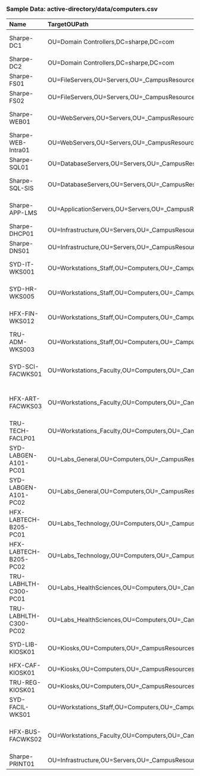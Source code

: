 ### Sample Data: active-directory/data/computers.csv

| Name                 | TargetOUPath                                                                          | Description                                           |
| :------------------- | :------------------------------------------------------------------------------------ | :---------------------------------------------------- |
| Sharpe-DC1           | OU=Domain Controllers,DC=sharpe,DC=com                                                | Primary Domain Controller (Existing)                  |
| Sharpe-DC2           | OU=Domain Controllers,DC=sharpe,DC=com                                                | Secondary Domain Controller                           |
| Sharpe-FS01          | OU=FileServers,OU=Servers,OU=_CampusResources,DC=sharpe,DC=com                          | Primary File Server - Staff/Faculty                   |
| Sharpe-FS02          | OU=FileServers,OU=Servers,OU=_CampusResources,DC=sharpe,DC=com                          | Student File Server                                   |
| Sharpe-WEB01         | OU=WebServers,OU=Servers,OU=_CampusResources,DC=sharpe,DC=com                           | Main Campus Web Server (www.sharpe.com)               |
| Sharpe-WEB-Intra01   | OU=WebServers,OU=Servers,OU=_CampusResources,DC=sharpe,DC=com                           | Intranet Web Server                                   |
| Sharpe-SQL01         | OU=DatabaseServers,OU=Servers,OU=_CampusResources,DC=sharpe,DC=com                      | Primary SQL Database Server                           |
| Sharpe-SQL-SIS       | OU=DatabaseServers,OU=Servers,OU=_CampusResources,DC=sharpe,DC=com                      | Student Information System DB Server                  |
| Sharpe-APP-LMS       | OU=ApplicationServers,OU=Servers,OU=_CampusResources,DC=sharpe,DC=com                   | Learning Management System App Server                 |
| Sharpe-DHCP01        | OU=Infrastructure,OU=Servers,OU=_CampusResources,DC=sharpe,DC=com                       | Primary DHCP Server                                   |
| Sharpe-DNS01         | OU=Infrastructure,OU=Servers,OU=_CampusResources,DC=sharpe,DC=com                       | Primary Internal DNS Server                           |
| SYD-IT-WKS001        | OU=Workstations_Staff,OU=Computers,OU=_CampusResources,DC=sharpe,DC=com                 | Sydney Campus, IT Dept Workstation 001                |
| SYD-HR-WKS005        | OU=Workstations_Staff,OU=Computers,OU=_CampusResources,DC=sharpe,DC=com                 | Sydney Campus, HR Dept Workstation 005                |
| HFX-FIN-WKS012       | OU=Workstations_Staff,OU=Computers,OU=_CampusResources,DC=sharpe,DC=com                 | Halifax Campus, Finance Workstation 012               |
| TRU-ADM-WKS003       | OU=Workstations_Staff,OU=Computers,OU=_CampusResources,DC=sharpe,DC=com                 | Truro Campus, Admin Workstation 003                   |
| SYD-SCI-FACWKS01     | OU=Workstations_Faculty,OU=Computers,OU=_CampusResources,DC=sharpe,DC=com               | Sydney, Science Faculty Workstation (K. Janeway)      |
| HFX-ART-FACWKS03     | OU=Workstations_Faculty,OU=Computers,OU=_CampusResources,DC=sharpe,DC=com               | Halifax, Arts Faculty Workstation (E. Dax)            |
| TRU-TECH-FACLP01     | OU=Workstations_Faculty,OU=Computers,OU=_CampusResources,DC=sharpe,DC=com               | Truro, Tech Faculty Laptop (W. Riker)                 |
| SYD-LABGEN-A101-PC01 | OU=Labs_General,OU=Computers,OU=_CampusResources,DC=sharpe,DC=com                       | Sydney Campus, General Lab A101, PC01                 |
| SYD-LABGEN-A101-PC02 | OU=Labs_General,OU=Computers,OU=_CampusResources,DC=sharpe,DC=com                       | Sydney Campus, General Lab A101, PC02                 |
| HFX-LABTECH-B205-PC01| OU=Labs_Technology,OU=Computers,OU=_CampusResources,DC=sharpe,DC=com                    | Halifax Campus, Tech Lab B205, PC01                   |
| HFX-LABTECH-B205-PC02| OU=Labs_Technology,OU=Computers,OU=_CampusResources,DC=sharpe,DC=com                    | Halifax Campus, Tech Lab B205, PC02                   |
| TRU-LABHLTH-C300-PC01| OU=Labs_HealthSciences,OU=Computers,OU=_CampusResources,DC=sharpe,DC=com                | Truro Campus, Health Sci Lab C300, PC01               |
| TRU-LABHLTH-C300-PC02| OU=Labs_HealthSciences,OU=Computers,OU=_CampusResources,DC=sharpe,DC=com                | Truro Campus, Health Sci Lab C300, PC02               |
| SYD-LIB-KIOSK01      | OU=Kiosks,OU=Computers,OU=_CampusResources,DC=sharpe,DC=com                             | Sydney Campus, Library Info Kiosk 01                  |
| HFX-CAF-KIOSK01      | OU=Kiosks,OU=Computers,OU=_CampusResources,DC=sharpe,DC=com                             | Halifax Campus, Cafeteria Kiosk 01                    |
| TRU-REG-KIOSK01      | OU=Kiosks,OU=Computers,OU=_CampusResources,DC=sharpe,DC=com                             | Truro Campus, Registrar Kiosk 01                      |
| SYD-FACIL-WKS01      | OU=Workstations_Staff,OU=Computers,OU=_CampusResources,DC=sharpe,DC=com                 | Sydney Campus, Facilities Dept Workstation 01         |
| HFX-BUS-FACWKS02     | OU=Workstations_Faculty,OU=Computers,OU=_CampusResources,DC=sharpe,DC=com               | Halifax, Business Faculty Workstation (M. SonOfUrthog)|
| Sharpe-PRINT01       | OU=Infrastructure,OU=Servers,OU=_CampusResources,DC=sharpe,DC=com                       | Primary Print Server                                  |
